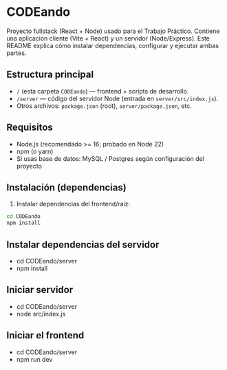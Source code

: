 # CODEando

Proyecto fullstack (React + Node) usado para el Trabajo Práctico. Contiene una aplicación cliente (Vite + React) y un servidor (Node/Express). Este README explica cómo instalar dependencias, configurar y ejecutar ambas partes.

## Estructura principal

- `/` (esta carpeta `CODEando`) — frontend + scripts de desarrollo.
- `/server` — código del servidor Node (entrada en `server/src/index.js`).
- Otros archivos: `package.json` (root), `server/package.json`, etc.

## Requisitos

- Node.js (recomendado >= 16; probado en Node 22)
- npm (o yarn)
- Si usas base de datos: MySQL / Postgres según configuración del proyecto

## Instalación (dependencias)

1. Instalar dependencias del frontend/raíz:

```bash
cd CODEando
npm install
```

## Instalar dependencias del servidor

- cd CODEando/server
- npm install

## Iniciar servidor

- cd CODEando/server
- node src/index.js

## Iniciar el frontend

- cd CODEando/server
- npm run dev
